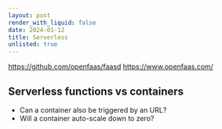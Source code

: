 ```yaml
---
layout: post
render_with_liquid: false
date: 2024-01-12
title: Serverless
unlisted: true
---
```


<https://github.com/openfaas/faasd> <https://www.openfaas.com/>

## Serverless functions vs containers

- Can a container also be triggered by an URL?
- Will a container auto-scale down to zero?
